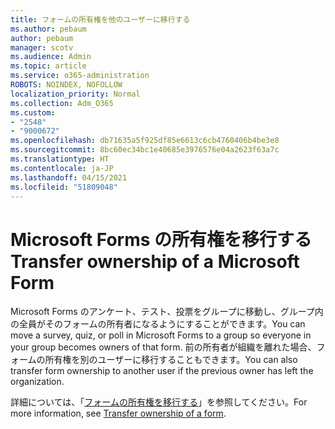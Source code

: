 ```yaml
---
title: フォームの所有権を他のユーザーに移行する
ms.author: pebaum
author: pebaum
manager: scotv
ms.audience: Admin
ms.topic: article
ms.service: o365-administration
ROBOTS: NOINDEX, NOFOLLOW
localization_priority: Normal
ms.collection: Adm_O365
ms.custom:
- "2548"
- "9000672"
ms.openlocfilehash: db71635a5f925df85e6613c6cb4760406b4be3e8
ms.sourcegitcommit: 8bc60ec34bc1e40685e3976576e04a2623f63a7c
ms.translationtype: HT
ms.contentlocale: ja-JP
ms.lasthandoff: 04/15/2021
ms.locfileid: "51809048"
---
```

# <a name="transfer-ownership-of-a-microsoft-form"></a><span data-ttu-id="f58b6-102">Microsoft Forms の所有権を移行する</span><span class="sxs-lookup"><span data-stu-id="f58b6-102">Transfer ownership of a Microsoft Form</span></span>

<span data-ttu-id="f58b6-103">Microsoft Forms のアンケート、テスト、投票をグループに移動し、グループ内の全員がそのフォームの所有者になるようにすることができます。</span><span class="sxs-lookup"><span data-stu-id="f58b6-103">You can move a survey, quiz, or poll in Microsoft Forms to a group so everyone in your group becomes owners of that form.</span></span> <span data-ttu-id="f58b6-104">前の所有者が組織を離れた場合、フォームの所有権を別のユーザーに移行することもできます。</span><span class="sxs-lookup"><span data-stu-id="f58b6-104">You can also transfer form ownership to another user if the previous owner has left the organization.</span></span>

<span data-ttu-id="f58b6-105">詳細については、「[フォームの所有権を移行する](https://support.office.com/article/Transfer-ownership-of-a-form-921a6361-a4e5-44ea-bce9-c4ed63aa54b4)」を参照してください。</span><span class="sxs-lookup"><span data-stu-id="f58b6-105">For more information, see [Transfer ownership of a form](https://support.office.com/article/Transfer-ownership-of-a-form-921a6361-a4e5-44ea-bce9-c4ed63aa54b4).</span></span>